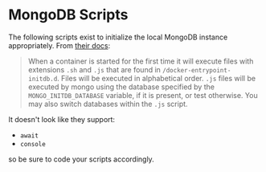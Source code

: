 # MongoDB Scripts

The following scripts exist to initialize the local MongoDB instance
appropriately. From [their docs](https://hub.docker.com/_/mongo):

> When a container is started for the first time it will execute files with
> extensions `.sh` and `.js` that are found in `/docker-entrypoint-initdb.d`.
> Files will be executed in alphabetical order. `.js` files will be executed by
> mongo using the database specified by the `MONGO_INITDB_DATABASE` variable,
> if it is present, or test otherwise. You may also switch databases within the
> `.js` script.

It doesn't look like they support:

-   `await`
-   `console`

so be sure to code your scripts accordingly.
